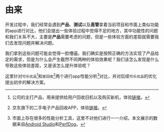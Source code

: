 # 由来

开发过程中，我们经常会遇到**产品**、**测试**以及**高管**拿着当前项目和市面上类似功能的app进行对比，他们会提出一些体验过程中觉得不足的地方，其中功能性的问题和我们关系不大，主要是**产品**需要考虑的问题，但是一些体验方面的差距就需要我们去发现问题并解决问题。

我们拿到这些问题可能会觉得一脸懵逼。我们确实是按照正确的方法实现了产品给定的需求，但是为什么会产生截然不同两种的体验效果呢？我们该怎么发现是什么导致这些体验差距，又是该怎么提升体验呢？

这里针对`可乐优品`[^1]和`爱回收`[^2]两个进行app性能分析[^3]对比，并对后续`可乐优品`的优化提出初步的解决方案。



[^1]: 公司的主打产品，用来提供给用户回收旧机以及购买新机，体验[链接](http://www.keleyoupin.com.cn/)。

[^2]: 京东旗下的二手电子产品回收APP，体验[链接](https://m.aihuishou.com/n/#/?bd_vid=7847937322261861363&type=0)。

[^3]: 市面上存在很多的性能分析工具，这里不对他们进行一一介绍，本文展示的数据来自[Android Studio](https://juejin.im/post/5a351a76f265da430d58165a)和[PerfDog](https://bbs.perfdog.qq.com/article-detail.html?id=5)。
